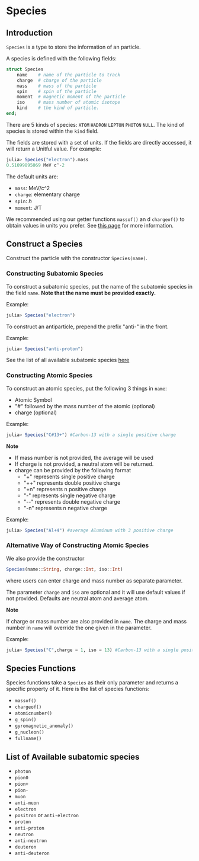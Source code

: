 # Species

## Introduction

`Species` is a type to store the information of an particle. 

A species is defined with the following fields:

```julia
struct Species 
    name    # name of the particle to track
    charge  # charge of the particle 
    mass    # mass of the particle
    spin    # spin of the particle
    moment  # magnetic moment of the particle
    iso     # mass number of atomic isotope
	kind    # the kind of particle.
end;
```
There are 5 kinds of species: `ATOM` `HADRON` `LEPTON` `PHOTON` `NULL`. The kind of species is stored within the `kind` field.

The fields are stored with a set of units. If the fields are directly accessed, it will return a Unitful value. For example:
```julia
julia> Species("electron").mass
0.51099895069 MeV c^-2
```
The default units are:
- `mass`:  MeV/c^2
- `charge`: elementary charge
- `spin`: $\hbar$
- `moment`: J/T

We recommended using our getter functions `massof()` an d `chargeof()` to obtain values in units you prefer. See [this page](constants.md) for more information.


## Construct a Species

Construct the particle with the constructor `Species(name)`.

### Constructing Subatomic Species

To construct a subatomic species, put the name of the subatomic species in the field `name`. **Note that the name must be provided exactly.**

Example:
```julia
julia> Species("electron")
```

To construct an antiparticle, prepend the prefix "anti-" in the front.

Example:
```julia
julia> Species("anti-proton")
```

See the list of all available subatomic species [here](#list-of-available-subatomic-species)

### Constructing Atomic Species

To construct an atomic species, put the following 3 things in `name`:

- Atomic Symbol
- "#" followed by the mass number of the atomic (optional)
- charge (optional)

Example:
```julia
julia> Species("C#13+") #Carbon-13 with a single positive charge
```

**Note**

- If mass number is not provided, the average will be used
- If charge is not provided, a neutral atom will be returned.
- charge can be provided by the following format
    - "+" represents single positive charge
    - "++" represents double positive charge
    - "+n" represents n positive charge
    - "-" represents single negative charge
    - "--" represents double negative charge
    - "-n" represents n negative charge

Example:
```julia
julia> Species("Al+4") #average Aluminum with 3 positive charge
```

### Alternative Way of Constructing Atomic Species

We also provide the constructor 
```julia
Species(name::String, charge::Int, iso::Int)
```
where users can enter charge and mass number as separate parameter.

 The parameter `charge` and `iso` are optional and it will use default values if not provided. Defaults are neutral atom and average atom.

 **Note**

 If charge or mass number are also provided in `name`. The charge and mass number in `name` will override the one given in the parameter.

Example:
```julia
julia> Species("C",charge = 1, iso = 13) #Carbon-13 with a single positive charge
```

## Species Functions

Species functions take a `Species` as their only parameter and returns a specific property of it. Here is the list of species functions:

- `massof()`
- `chargeof()`
- `atomicnumber()`
- `g_spin()`
- `gyromagnetic_anomaly()`
- `g_nucleon()`
- `fullname()`

## List of Available subatomic species

- `photon`
- `pion0`
- `pion+`
- `pion-`
- `muon`
- `anti-muon`
- `electron`
- `positron` or `anti-electron`
- `proton`
- `anti-proton`
- `neutron`
- `anti-neutron`
- `deuteron`
- `anti-deuteron`